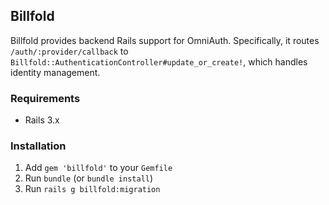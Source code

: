 ## Billfold

Billfold provides backend Rails support for OmniAuth. Specifically, it
routes `/auth/:provider/callback` to
`Billfold::AuthenticationController#update_or_create!`, which handles
identity management.

### Requirements

 * Rails 3.x

### Installation

1. Add `gem 'billfold'` to your `Gemfile`
1. Run `bundle` (or `bundle install`)
1. Run `rails g billfold:migration`
